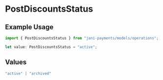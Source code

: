 # PostDiscountsStatus

## Example Usage

```typescript
import { PostDiscountsStatus } from "jani-payments/models/operations";

let value: PostDiscountsStatus = "active";
```

## Values

```typescript
"active" | "archived"
```